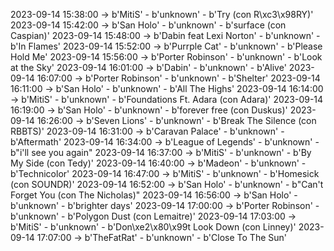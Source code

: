 2023-09-14 15:38:00 -> b'MitiS' - b'unknown' - b'Try (con R\xc3\x98RY)'
2023-09-14 15:42:00 -> b'San Holo' - b'unknown' - b'surface (con Caspian)'
2023-09-14 15:48:00 -> b'Dabin feat Lexi Norton' - b'unknown' - b'In Flames'
2023-09-14 15:52:00 -> b'Purrple Cat' - b'unknown' - b'Please Hold Me'
2023-09-14 15:56:00 -> b'Porter Robinson' - b'unknown' - b'Look at the Sky'
2023-09-14 16:01:00 -> b'Dabin' - b'unknown' - b'Alive'
2023-09-14 16:07:00 -> b'Porter Robinson' - b'unknown' - b'Shelter'
2023-09-14 16:11:00 -> b'San Holo' - b'unknown' - b'All The Highs'
2023-09-14 16:14:00 -> b'MitiS' - b'unknown' - b'Foundations Ft. Adara (con Adara)'
2023-09-14 16:19:00 -> b'San Holo' - b'unknown' - b'forever free (con Duskus)'
2023-09-14 16:26:00 -> b'Seven Lions' - b'unknown' - b'Break The Silence (con RBBTS)'
2023-09-14 16:31:00 -> b'Caravan Palace' - b'unknown' - b'Aftermath'
2023-09-14 16:34:00 -> b'League of Legends' - b'unknown' - b"i'll see you again"
2023-09-14 16:37:00 -> b'MitiS' - b'unknown' - b'By My Side (con Tedy)'
2023-09-14 16:40:00 -> b'Madeon' - b'unknown' - b'Technicolor'
2023-09-14 16:47:00 -> b'MitiS' - b'unknown' - b'Homesick (con SOUNDR)'
2023-09-14 16:52:00 -> b'San Holo' - b'unknown' - b"Can't Forget You (con The Nicholas)"
2023-09-14 16:56:00 -> b'San Holo' - b'unknown' - b'brighter days'
2023-09-14 17:00:00 -> b'Porter Robinson' - b'unknown' - b'Polygon Dust (con Lemaitre)'
2023-09-14 17:03:00 -> b'MitiS' - b'unknown' - b'Don\xe2\x80\x99t Look Down (con Linney)'
2023-09-14 17:07:00 -> b'TheFatRat' - b'unknown' - b'Close To The Sun'
